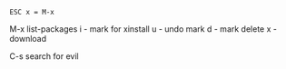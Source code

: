 ```
ESC x = M-x
```

M-x list-packages
i - mark for xinstall
u - undo mark
d - mark delete
x - download

C-s search for evil